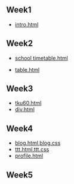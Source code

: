 ## Week1
   * [intro.html](http://127.0.0.1:1167/w01/intro.html)

## Week2
* [school timetable.html](http://127.0.0.1:1167/w02/school%20timetable.html)

* [table.html](http://127.0.0.1:1167/w02/table.html)
## Week3
   * [tku60.html](http://127.0.0.1:1167/w03/tku60.html)
   * [div.html](http://127.0.0.1:1167/w03/div.html)
## Week4
  * [blog.html,blog.css](http://127.0.0.1:1167/w04/blog.html)
   * [ttt.html,ttt.css](http://127.0.0.1:1167/w04/ttt.html)
   * [profile.html](http://127.0.0.1:1167/w04/profile.html)
 ## Week5
 
<!--stackedit_data:
eyJoaXN0b3J5IjpbLTUxMjM2NjU5LC0yMTE4MDU3MDQ0LC0xND
U5ODczMzM1LDE2NTAzMDgxODFdfQ==
-->